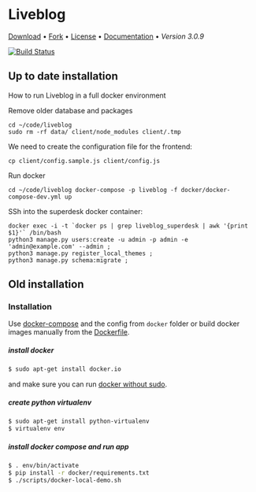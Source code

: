# Liveblog
[Download](https://github.com/liveblog/liveblog/archive/master.zip) •
[Fork](https://github.com/liveblog/liveblog) •
[License](https://github.com/liveblog/liveblog/blob/master/LICENSE) •
[Documentation](http://sourcefabric.booktype.pro/live-blog-30-for-journalists/what-is-live-blog/) •
*Version 3.0.9*

[![Build Status](https://travis-ci.org/liveblog/liveblog.svg?branch=master)](https://travis-ci.org/liveblog/liveblog)

## Up to date installation

How to run Liveblog in a full docker environment

Remove older database and packages

```
cd ~/code/liveblog
sudo rm -rf data/ client/node_modules client/.tmp
```

We need to create the configuration file for the frontend:

```
cp client/config.sample.js client/config.js
```

Run docker

``
cd ~/code/liveblog
docker-compose -p liveblog -f docker/docker-compose-dev.yml up
``

SSh into the superdesk docker container:

```
docker exec -i -t `docker ps | grep liveblog_superdesk | awk '{print $1}'` /bin/bash
python3 manage.py users:create -u admin -p admin -e 'admin@example.com' --admin ;
python3 manage.py register_local_themes ;
python3 manage.py schema:migrate ;
```

## Old installation

### Installation

Use [docker-compose](http://fig.sh "") and the config from `docker` folder or build docker images manually from the [Dockerfile](./Dockerfile).

##### install docker

```sh
$ sudo apt-get install docker.io
```

and make sure you can run [docker without sudo](http://askubuntu.com/questions/477551/how-can-i-use-docker-without-sudo).

##### create python virtualenv

```sh
$ sudo apt-get install python-virtualenv
$ virtualenv env
```

##### install docker compose and run app

```sh
$ . env/bin/activate
$ pip install -r docker/requirements.txt
$ ./scripts/docker-local-demo.sh
```

